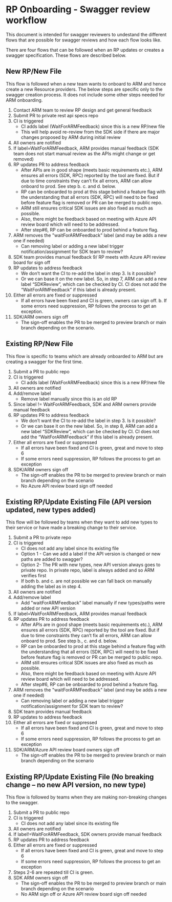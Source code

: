 # RP Onboarding - Swagger review workflow 

This document is intended for swagger reviewers to undestand the different flows that are possible for swagger reviews and how each flow looks like.

There are four flows that can be followed when an RP updates or creates a swagger specification. These flows are described below.
## New RP/New File ##
This flow is followed when a new team wants to onboard to ARM and hence create a new Resource providers. The below steps are specific only to the swagger creation process. It does not include some other steps needed for ARM onboarding. 

1.	Contact ARM team to review RP design and get general feedback
2.	Submit PR to private rest api specs repo
3.	CI is triggered 
    - CI adds label (WaitForARMFeedback) since this is a new RP/new file
    - This will help avoid re-review from the SDK side if there are major changes proposed by ARM during initial review
4.	All owners are notified 
5.	If label=WaitForARMFeedback, ARM provides manual feedback (SDK team does not start manual review as the APIs might change or get removed)
6.	RP updates PR to address feedback
    - After APIs are in good shape (meets basic requirements etc.), ARM ensures all errors (SDK, RPC) reported by the tool are fixed. But if due to time constraints they can’t fix all errors, ARM can allow onboard to prod. See step b. c. and d. below. 
    - RP can be onboarded to prod at this stage behind a feature flag with the understanding that all errors (SDK, RPC) will need to be fixed before feature flag is removed or PR can be merged to public repo. 
    - ARM still ensures critical SDK issues are also fixed as much as possible.
    - Also, there might be feedback based on meeting with Azure API review board which will need to be addressed.
    - After step#6, RP can be onboarded to prod behind a feature flag.
7.	ARM removes the "waitForARMFeedback" label (and may be adds a new one if needed)
    - Can removing label or adding a new label trigger notification/assignment for SDK team to review?
8.	SDK team provides manual feedback
9/ RP meets with Azure API review board for sign off
10.	RP updates to address feedback
    - We don’t want the CI to re-add the label in step 3. Is it possible? 
    - Or we can base it on the new label. So, in step 7, ARM can add a new label “SDKReview”, which can be checked by CI. CI does not add the “WaitForARMFeedback” if this label is already present.
11.	Either all errors are fixed or suppressed
    - If all errors have been fixed and CI is green, owners can sign off.
b.	If some errors need suppression, RP follows the process to get an exception.
12.	SDK/ARM owners sign off 
    - The sign-off enables the PR to be merged to preview branch or main branch depending on the scenario.

## Existing RP/New File ##
This flow is specific to teams which are already onboarded to ARM but are creating a swagger for the first time.

1.	Submit a PR to public repo
2.	CI is triggered
    - CI adds label (WaitForARMFeedback) since this is a new RP/new file
3.	All owners are notified
4.	Add/remove label
    - Remove label manually since this is an old RP
5.	Since label != WaitForARMFeedback, SDK and ARM owners provide manual feedback
6.	RP updates PR to address feedback
    - We don’t want the CI to re-add the label in step 3. Is it possible? 
    - Or we can base it on the new label. So, in step 8, ARM can add a new label “SDKReview”, which can be checked by CI. CI does not add the “WaitForARMFeedback” if this label is already present.
7.	Either all errors are fixed or suppressed
    - If all errors have been fixed and CI is green, great and move to step 6
    - If some errors need suppression, RP follows the process to get an exception
8.	SDK/ARM owners sign off 
    - The sign-off enables the PR to be merged to preview branch or main branch depending on the scenario
    - No Azure API review board sign off needed

## Existing RP/Update Existing File (API version updated, new types added) ##
This flow will be followed by teams when they want to add new types to their service or have made a breaking change to their service.

1.	Submit a PR to private repo
2.	CI is triggered
    - CI does not add any label since its existing file 
    - Option 1 - Can we add a label if the API version is changed or new paths are added to swagger?
    - Option 2- The PR with new types, new API version always goes to private repo.
      In private repo, label is always added and so ARM verifies first
    - If both b. and c. are not possible we can fall back on manually adding the label as in step 4.
3.	All owners are notified
4.	Add/remove label
    - Add "waitForARMFeedback" label manually if new types/paths were added or new API version
5.	If label=WaitForARMFeedback, ARM provides manual feedback
6.	RP updates PR to address feedback
    - After APIs are in good shape (meets basic requirements etc.), ARM ensures all errors (SDK, RPC) reported by the tool are fixed. But if due to time constraints they can’t fix all errors, ARM can allow onboard to prod. See step b., c. and d. below. 
    - RP can be onboarded to prod at this stage behind a feature flag with the understanding that all errors (SDK, RPC) will need to be fixed before feature flag is removed or PR can be merged to public repo. 
    - ARM still ensures critical SDK issues are also fixed as much as possible.
    - Also, there might be feedback based on meeting with Azure API review board which will need to be addressed.
    - After step#6, RP can be onboarded to prod behind a feature flag.
7.	ARM removes the "waitForARMFeedback" label (and may be adds a new one if needed)
    - Can removing label or adding a new label trigger notification/assignment for SDK team to review?
8.	SDK team provides manual feedback
9.	RP updates to address feedback
10.	Either all errors are fixed or suppressed
    - If all errors have been fixed and CI is green, great and move to step 6
    - If some errors need suppression, RP follows the process to get an exception
11.	SDK/ARM/Azure API review board owners sign off 
    - The sign-off enables the PR to be merged to preview branch or main branch depending on the scenario


## Existing RP/Update Existing File (No breaking change – no new API version, no new type) ##
This flow is followed by teams when they are making non-breaking changes to the swagger. 

1.	Submit a PR to public repo
2.	CI is triggered
    - CI does not add any label since its existing file 
3.	All owners are notified
4.	If label!=WaitForARMFeedback, SDK owners provide manual feedback
5.	RP updates PR to address feedback
6.	Either all errors are fixed or suppressed
    - If all errors have been fixed and CI is green, great and move to step 6
    - If some errors need suppression, RP follows the process to get an exception
7.	Steps 2-6 are repeated till CI is green.
8.	SDK ARM owners sign off 
    - The sign-off enables the PR to be merged to preview branch or main branch depending on the scenario
    - No ARM sign off or Azure API review board sign off needed

